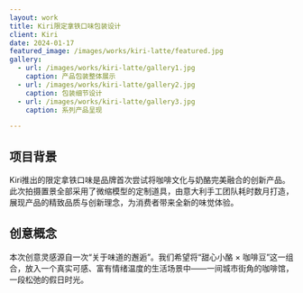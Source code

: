 ```yaml
---
layout: work
title: Kiri限定拿铁口味包装设计
client: Kiri
date: 2024-01-17
featured_image: /images/works/kiri-latte/featured.jpg
gallery:
  - url: /images/works/kiri-latte/gallery1.jpg
    caption: 产品包装整体展示
  - url: /images/works/kiri-latte/gallery2.jpg
    caption: 包装细节设计
  - url: /images/works/kiri-latte/gallery3.jpg
    caption: 系列产品呈现

---
```


## 项目背景

Kiri推出的限定拿铁口味是品牌首次尝试将咖啡文化与奶酪完美融合的创新产品。此次拍摄置景全部采用了微缩模型的定制道具，由意大利手工团队耗时数月打造，展现产品的精致品质与创新理念，为消费者带来全新的味觉体验。

## 创意概念

本次创意灵感源自一次“关于味道的邂逅”。我们希望将“甜心小酪 × 咖啡豆”这一组合，放入一个真实可感、富有情绪温度的生活场景中——一间城市街角的咖啡馆，一段松弛的假日时光。